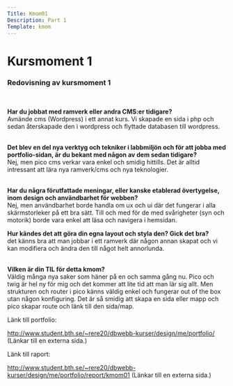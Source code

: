 ```yaml
---
Title: Kmom01
Description: Part 1
Template: kmom
---
```


Kursmoment 1
==================

### Redovisning av kursmoment 1
<br>

**Har du jobbat med ramverk eller andra CMS:er tidigare?**<br>
Avnände cms (Wordpress) i ett annat kurs. Vi skapade en sida i php och sedan återskapade den i wordpress och flyttade databasen till wordpress.<br><br>

**Det blev en del nya verktyg och tekniker i labbmiljön och för att jobba med portfolio-sidan, är du bekant med någon av dem sedan tidigare?**<br>
Nej, men pico cms verkar vara enkel och smidig hittills. Det är alltid intressant att lära nya ramverk/cms och nya teknologier. <br><br>

**Har du några förutfattade meningar, eller kanske etablerad övertygelse, inom design och användbarhet för webben?**<br>
Nej, men användbarhet borde handla om ux och ui där det fungerar i alla skärmstorleker på ett bra sätt. Till och med för de med svårigheter (syn och motorik) borde vara enkel att läsa och navigera i hemsidan.<br>

**Hur kändes det att göra din egna layout och styla den? Gick det bra?**<br>
det känns bra att man jobbar i ett ramverk där någon annan skapat och vi kan modifiera och ändra den till något helt annorlunda.<br><br>

**Vilken är din TIL för detta kmom?**<br>
Väldig många nya saker som häner på en och samma gång nu. Pico och twig är hel ny för mig och det kommer att lite tid att man lär sig allt. Men strukturen och router i pico känns väldig enkel och fungerar out of the box utan någon konfiguring. Det är så smidig att skapa en sida eller mapp och pico skapar route och länk till den sida/map.

Länk till portfolio:

http://www.student.bth.se/~rere20/dbwebb-kurser/design/me/portfolio/ (Länkar till en externa sida.)

Länk till raport:

http://www.student.bth.se/~rere20/dbwebb-kurser/design/me/portfolio/report/kmom01 (Länkar till en externa sida.)
